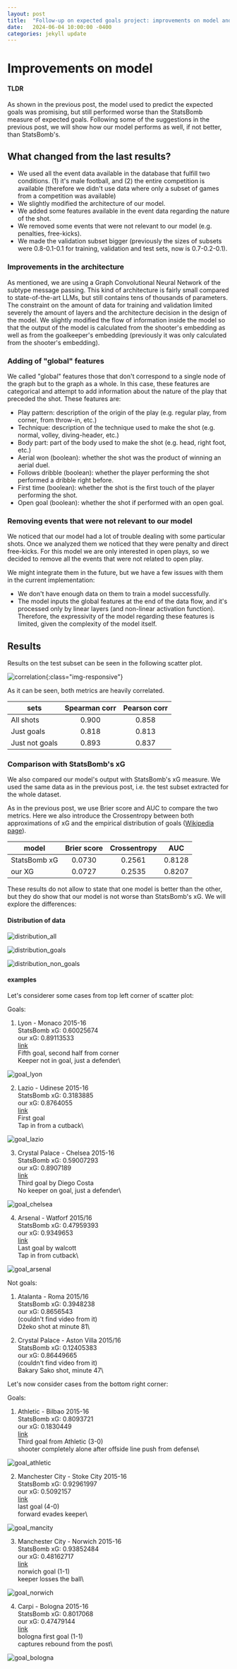```yaml
---
layout: post
title:  "Follow-up on expected goals project: improvements on model and comparisons"
date:   2024-06-04 10:00:00 -0400
categories: jekyll update
---
```

# Improvements on model

#### TLDR
As shown in the previous post, the model used to predict the expected goals was promising, but still performed worse than the StatsBomb measure of expected goals. Following some of the suggestions in the previous post, we will show how our model performs as well, if not better, than StatsBomb's.

## What changed from the last results?
- We used all the event data available in the database that fulfill two conditions. (1) it's male football, and (2) the entire competition is available (therefore we didn't use data where only a subset of games from a competition was available)
- We slightly modified the architecture of our model.
- We added some features available in the event data regarding the nature of the shot.
- We removed some events that were not relevant to our model (e.g. penalties, free-kicks).
- We made the validation subset bigger (previously the sizes of subsets were 0.8-0.1-0.1 for training, validation and test sets, now is 0.7-0.2-0.1).


### Improvements in the architecture

As mentioned, we are using a Graph Convolutional Neural Network of the subtype message passing. This kind of architecture is fairly small compared to state-of-the-art LLMs, but still contains tens of thousands of parameters. The constraint on the amount of data for training and validation limited severely the amount of layers and the architecture decision in the design of the model.
We slightly modified the flow of information inside the model so that the output of the model is calculated from the shooter's embedding as well as from the goalkeeper's embedding (previously it was only calculated from the shooter's embedding). 


### Adding of "global" features

We called "global" features those that don't correspond to a single node of the graph but to the graph as a whole. In this case, these features are categorical and attempt to add information about the nature of the play that preceded the shot. These features are:
- Play pattern: description of the origin of the play (e.g. regular play, from corner, from throw-in, etc.)
- Technique: description of the technique used to make the shot (e.g. normal, volley, diving-header, etc.)
- Body part: part of the body used to make the shot (e.g. head, right foot, etc.)
- Aerial won (boolean): whether the shot was the product of winning an aerial duel.
- Follows dribble (boolean): whether the player performing the shot performed a dribble right before.
- First time (boolean): whether the shot is the first touch of the player performing the shot.
- Open goal (boolean): whether the shot if performed with an open goal.



### Removing events that were not relevant to our model

We noticed that our model had a lot of trouble dealing with some particular shots. Once we analyzed them we noticed that they were penalty and direct free-kicks. For this model we are only interested in open plays, so we decided to remove all the events that were not related to open play.

We might integrate them in the future, but we have a few issues with them in the current implementation:
- We don't have enough data on them to train a model successfully.
- The model inputs the global features at the end of the data flow, and it's processed only by linear layers (and non-linear activation function). Therefore, the expressivity of the model regarding these features is limited, given the complexity of the model itself.


## Results

Results on the test subset can be seen in the following scatter plot.

![correlation](/images/correlation_xg_2.png){:class="img-responsive"}

As it can be seen, both metrics are heavily correlated. 

sets|Spearman corr|Pearson corr
---|:---:|:---:
All shots|0.900|0.858
Just goals|0.818|0.813
Just not goals|0.893|0.837



### Comparison with StatsBomb's xG

We also compared our model's output with StatsBomb's xG measure. We used the same data as in the previous post, i.e. the test subset extracted for the whole dataset.

As in the previous post, we use Brier score and AUC to compare the two metrics. Here we also introduce the Crossentropy between both approximations of xG and the empirical distribution of goals ([Wikipedia page](https://en.wikipedia.org/wiki/Receiver_operating_characteristic)).

model|Brier score|Crossentropy|AUC
---|:---:|:---:|:---:
StatsBomb xG|0.0730|0.2561|0.8128
our XG|0.0727|0.2535|0.8207

These results do not allow to state that one model is better than the other, but they do show that our model is not worse than StatsBomb's xG. We will explore the differences:

#### Distribution of data

![distribution_all](/images/dist_all_2.png)

![distribution_goals](/images/dist_goals_2.png)

![distribution_non_goals](/images/dist_nongoals_2.png)


#### examples


Let's considerer some cases from top left corner of scatter plot:

Goals:

1. Lyon - Monaco 2015-16\
StatsBomb xG: 0.60025674\
our xG: 0.89113533\
[link](https://www.youtube.com/watch?v=7p2QWIr7bjU)\
Fifth goal, second half from corner\
Keeper not in goal, just a defender\

![goal_lyon](/images/goal_lyon_monaco.png)


2. Lazio - Udinese 2015-16\
StatsBomb xG: 0.3183885\
our xG: 0.8764055\
[link](https://www.youtube.com/watch?v=u3L97sVMy-U)\
First goal\
Tap in from a cutback\

![goal_lazio](/images/goal_lazio_udinese.png)


3. Crystal Palace - Chelsea 2015-16\
StatsBomb xG: 0.59007293\
our xG: 0.8907189\
[link](https://youtu.be/d14Xk6c_fU8?si=CmuxwdyHR96uqU9i&t=4116)\
Third goal by Diego Costa\
No keeper on goal, just a defender\

![goal_chelsea](/images/goal_chelsea_crystal_palace.png)


4. Arsenal - Watforf 2015/16\
StatsBomb xG: 0.47959393\
our xG: 0.9349653\
[link](https://www.watfordfc.com/video/match-highlights/highlights-arsenal-4-0-watford-premier-league-201516#play)\
Last goal by walcott\
Tap in from cutback\

![goal_arsenal](/images/goal_arsenal_watford.png)


Not goals:

1. Atalanta - Roma 2015/16\
StatsBomb xG: 0.3948238\
our xG: 0.8656543\
(couldn't find video from it)\
Džeko shot at minute 81\


2. Crystal Palace - Aston Villa 2015/16\
StatsBomb xG: 0.12405383\
our xG: 0.86449665\
(couldn't find video from it)\
Bakary Sako shot, minute 47\




Let's now consider cases from the bottom right corner:

Goals:

1. Athletic - Bilbao 2015-16\
StatsBomb xG: 0.8093721\
our xG: 0.1830449\
[link](https://www.youtube.com/watch?v=KoqvvIag1Hc)\
Third goal from Athletic (3-0)\
shooter completely alone after offside line push from defense\

![goal_athletic](/images/goal_athletic_betis.png)


2. Manchester City - Stoke City 2015-16\
StatsBomb xG: 0.92961997\
our xG: 0.5092157\
[link](https://www.youtube.com/watch?v=keefD2Jzf14&t=621s)\
last goal (4-0)\
forward evades keeper\

![goal_mancity](/images/goal_mancity_stoke.png)


3. Manchester City - Norwich 2015-16\
StatsBomb xG: 0.93852484\
our xG: 0.48162717\
[link](https://www.youtube.com/watch?v=3QUu_6XhsTk)\
norwich goal (1-1)\
keeper losses the ball\

![goal_norwich](/images/goal_norwich_mancity.png)


4. Carpi - Bologna 2015-16\
StatsBomb xG: 0.8017068\
our xG: 0.47479144\
[link](https://www.youtube.com/watch?v=8ohrJh7A8Vg)\
bologna first goal (1-1)\
captures rebound from the post\

![goal_bologna](/images/goal_bologna_carpi.png)

